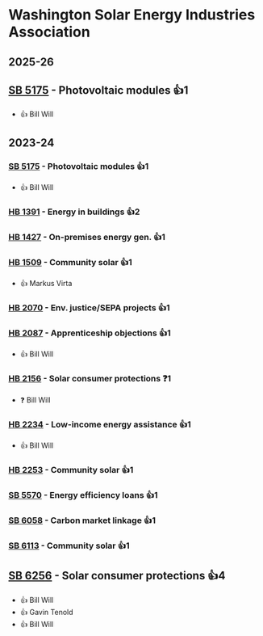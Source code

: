 # Washington Solar Energy Industries Association
## 2025-26

## [SB 5175](/bill/2025-26/sb/5175/) - Photovoltaic modules 👍1  
* 👍 Bill Will

## 2023-24

### [SB 5175](/bill/2023-24/sb/5175/) - Photovoltaic modules 👍1  
* 👍 Bill Will

### [HB 1391](/bill/2023-24/hb/1391/) - Energy in buildings 👍2  

### [HB 1427](/bill/2023-24/hb/1427/) - On-premises energy gen. 👍1  

### [HB 1509](/bill/2023-24/hb/1509/) - Community solar 👍1  
* 👍 Markus Virta

### [HB 2070](/bill/2023-24/hb/2070/) - Env. justice/SEPA projects 👍1  

### [HB 2087](/bill/2023-24/hb/2087/) - Apprenticeship objections 👍1  
* 👍 Bill Will

### [HB 2156](/bill/2023-24/hb/2156/) - Solar consumer protections   ❓1
* ❓ Bill Will

### [HB 2234](/bill/2023-24/hb/2234/) - Low-income energy assistance 👍1  
* 👍 Bill Will

### [HB 2253](/bill/2023-24/hb/2253/) - Community solar 👍1  

### [SB 5570](/bill/2023-24/sb/5570/) - Energy efficiency loans 👍1  

### [SB 6058](/bill/2023-24/sb/6058/) - Carbon market linkage 👍1  

### [SB 6113](/bill/2023-24/sb/6113/) - Community solar 👍1  

## [SB 6256](/bill/2023-24/sb/6256/) - Solar consumer protections 👍4  
* 👍 Bill Will
* 👍 Gavin Tenold
* 👍 Bill Will
